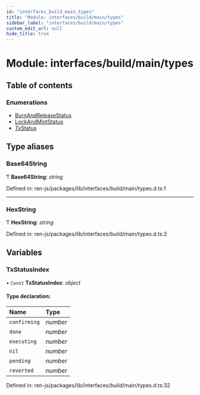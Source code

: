 ```yaml
---
id: "interfaces_build_main_types"
title: "Module: interfaces/build/main/types"
sidebar_label: "interfaces/build/main/types"
custom_edit_url: null
hide_title: true
---
```


# Module: interfaces/build/main/types

## Table of contents

### Enumerations

- [BurnAndReleaseStatus](../enums/interfaces_build_main_types.burnandreleasestatus.md)
- [LockAndMintStatus](../enums/interfaces_build_main_types.lockandmintstatus.md)
- [TxStatus](../enums/interfaces_build_main_types.txstatus.md)

## Type aliases

### Base64String

Ƭ **Base64String**: *string*

Defined in: ren-js/packages/lib/interfaces/build/main/types.d.ts:1

___

### HexString

Ƭ **HexString**: *string*

Defined in: ren-js/packages/lib/interfaces/build/main/types.d.ts:2

## Variables

### TxStatusIndex

• `Const` **TxStatusIndex**: *object*

#### Type declaration:

Name | Type |
:------ | :------ |
`confirming` | *number* |
`done` | *number* |
`executing` | *number* |
`nil` | *number* |
`pending` | *number* |
`reverted` | *number* |

Defined in: ren-js/packages/lib/interfaces/build/main/types.d.ts:32
